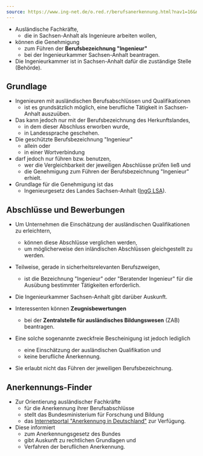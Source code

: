 ```yaml
---
source: https://www.ing-net.de/o.red.r/berufsanerkennung.html?nav1=16&nav2=17&nav3=29&rub=1
---
```


- Ausländische Fachkräfte, 
	- die in Sachsen-Anhalt als Ingenieure arbeiten wollen,
- können die Genehmigung 
	- zum Führen der **Berufsbezeichnung "Ingenieur"** 
	- bei der Ingenieurkammer Sachsen-Anhalt beantragen. 
- Die Ingenieurkammer ist in Sachsen-Anhalt dafür die zuständige Stelle (Behörde). 

## Grundlage
  
- Ingenieuren mit ausländischen Berufsabschlüssen und Qualifikationen 
	- ist es grundsätzlich möglich, eine berufliche Tätigkeit in Sachsen-Anhalt auszuüben. 
- Das kann jedoch nur mit der Berufsbezeichnung des Herkunftslandes, 
	- in dem dieser Abschluss erworben wurde, 
	- in Landessprache geschehen. 
- Die geschützte Berufsbezeichnung "Ingenieur" 
	- allein oder 
	- in einer Wortverbindung 
- darf jedoch nur führen bzw. benutzen, 
	- wer die Vergleichbarkeit der jeweiligen Abschlüsse prüfen ließ und 
	- die Genehmigung zum Führen der Berufsbezeichnung "Ingenieur" erhielt.
- Grundlage für die Genehmigung ist das 
	- Ingenieurgesetz des Landes Sachsen-Anhalt ([IngG LSA](https://www.ing-net.de/o.red.r/landesrecht.html?nav1=18&nav2=29&rub=1)).

## Abschlüsse und Bewerbungen
  
- Um Unternehmen die Einschätzung der ausländischen Qualifikationen zu erleichtern, 
	- können diese Abschlüsse verglichen werden, 
	- um möglicherweise den inländischen Abschlüssen gleichgestellt zu werden. 
- Teilweise, gerade in sicherheitsrelevanten Berufszweigen, 
	- ist die Bezeichnung "Ingenieur" oder "Beratender Ingenieur" für die Ausübung bestimmter Tätigkeiten erforderlich. 
- Die Ingenieurkammer Sachsen-Anhalt gibt darüber Auskunft. 

- Interessenten können **Zeugnisbewertungen** 
	- bei der **Zentralstelle für ausländisches Bildungswesen** (ZAB) beantragen. 
- Eine solche sogenannte zweckfreie Bescheinigung ist jedoch lediglich 
	- eine Einschätzung der ausländischen Qualifikation und 
	- keine berufliche Anerkennung. 
- Sie erlaubt nicht das Führen der jeweiligen Berufsbezeichnung.

## Anerkennungs-Finder
  
- Zur Orientierung ausländischer Fachkräfte 
	- für die Anerkennung ihrer Berufsabschlüsse 
	- stellt das Bundesministerium für Forschung und Bildung 
	- das [Internetportal "Anerkennung in Deutschland"](https://www.anerkennung-in-deutschland.de/html/de/index.php) zur Verfügung. 
- Diese informiert 
	- zum Anerkennungsgesetz des Bundes 
	- gibt Auskunft zu rechtlichen Grundlagen und 
	- Verfahren der beruflichen Anerkennung.